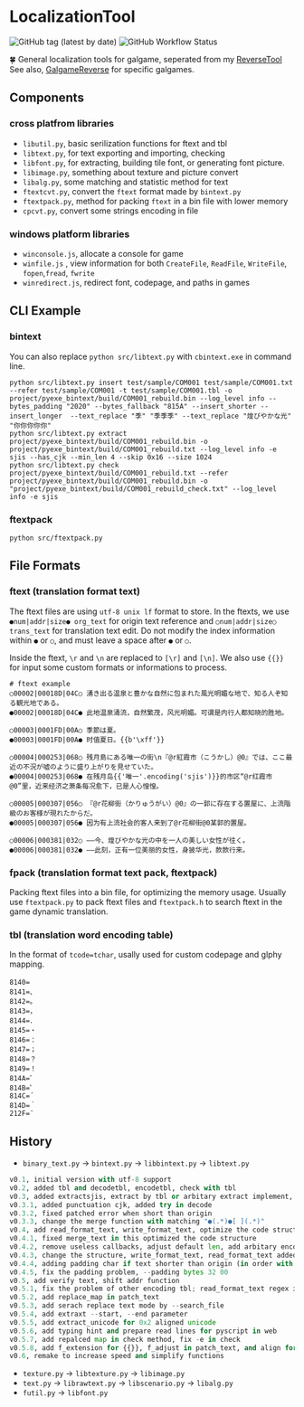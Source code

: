 # LocalizationTool

![GitHub tag (latest by date)](https://img.shields.io/github/v/tag/yurisizuku/reversetool?color=green&label=LocalizationTool) ![GitHub Workflow Status](https://img.shields.io/github/actions/workflow/status/YuriSizuku/LocalizationTool/build_pyexe.yml?label=pyexe)  

🍀 General localization tools for galgame, seperated from my [ReverseTool](https://github.com/YuriSizuku/ReverseTool)  
See also, [GalgameReverse](https://github.com/YuriSizuku/GalgameReverse) for specific galgames.  

## Components

### cross platfrom libraries

* `libutil.py`, basic serilization functions for ftext and tbl  
* `libtext.py`, for text exporting and importing, checking
* `libfont.py`, for extracting, building tile font, or generating font picture.
* `libimage.py`, something about texture and picture convert  
* `libalg.py`, some matching and statistic method for text  
* `ftextcvt.py`, convert the `ftext` format made by `bintext.py`  
* `ftextpack.py`, method for packing `ftext` in a bin file with lower memory  
* `cpcvt.py`, convert some strings encoding in file  

### windows platform libraries

* `winconsole.js`,  allocate a console for game  
* `winfile.js` , view information for both `CreateFile`, `ReadFile`, `WriteFile`, `fopen`,`fread`, `fwrite`  
* `winredirect.js`, redirect font, codepage, and paths in games  

## CLI Example

### bintext

You can also replace `python src/libtext.py` with `cbintext.exe` in command line.  

```shell
python src/libtext.py insert test/sample/COM001 test/sample/COM001.txt --refer test/sample/COM001 -t test/sample/COM001.tbl -o project/pyexe_bintext/build/COM001_rebuild.bin --log_level info --bytes_padding "2020" --bytes_fallback "815A" --insert_shorter --insert_longer  --text_replace "季" "季季季" --text_replace "煌びやかな光" "你你你你你" 
python src/libtext.py extract project/pyexe_bintext/build/COM001_rebuild.bin -o project/pyexe_bintext/build/COM001_rebuild.txt --log_level info -e sjis --has_cjk --min_len 4 --skip 0x16 --size 1024
python src/libtext.py check project/pyexe_bintext/build/COM001_rebuild.txt --refer project/pyexe_bintext/build/COM001_rebuild.bin -o "project/pyexe_bintext/build/COM001_rebuild_check.txt" --log_level info -e sjis
```

### ftextpack

```shell
python src/ftextpack.py
```

## File Formats

### ftext (translation format text)  

The ftext files are using `utf-8 unix lf` format to store. In the ftexts,  we use `●num|addr|size● org_text` for origin text reference and `○num|addr|size○ trans_text` for translation text edit.  Do not modify the index information within `●` or `○`, and must leave a space after `●` or `○`.  

Inside the ftext, `\r` and `\n` are replaced to `[\r]` and `[\n]`. We also use `{{}}` for input some custom formats or informations to process.  

``` shell
# ftext example  
○00002|00018D|04C○ 湧き出る温泉と豊かな自然に包まれた風光明媚な地で、知る人ぞ知る観光地である。
●00002|00018D|04C● 此地温泉涌流，自然繁茂，风光明媚。可谓是内行人都知晓的胜地。

○00003|0001FD|00A○ 季節は夏。
●00003|0001FD|00A● 时值夏日。{{b'\xff'}}

○00004|000253|068○ 残月島にある唯一の街\n『@r紅霞市（こうかし）@0』では、ここ最近の不況が嘘のように盛り上がりを見せていた。
●00004|000253|068● 在残月岛{{'唯一'.encoding('sjis')}}的市区“@r红霞市@0”里，近来经济之萧条每况愈下，已是人心惶惶。

○00005|000307|056○ 『@r花柳街（かりゅうがい）@0』の一郭に存在する置屋に、上流階級のお客様が現れたからだ。
●00005|000307|056● 因为有上流社会的客人来到了@r花柳街@0某郭的置屋。

○00006|000381|032○ ――今、煌びやかな光の中を一人の美しい女性が往く。
●00006|000381|032● ――此刻，正有一位美丽的女性，身披华光，款款行来。
```

### fpack (translation format text pack, ftextpack)  

Packing ftext files into a bin file, for optimizing the memory usage.  Usually use `ftextpack.py` to pack ftext files and `ftextpack.h` to search ftext in the game dynamic translation.  

### tbl (translation word encoding table)  

In the format of `tcode=tchar`, usally used for custom codepage and glphy mapping.  

```shell
8140=　
8141=、
8142=。
8143=，
8144=．
8145=・
8146=：
8147=；
8148=？
8149=！
814A=゛
814B=゜
814C=´
814D=｀
212F=¨
```

## History

* `binary_text.py` -> `bintext.py` -> `libbintext.py` -> `libtext.py`  

``` python
v0.1, initial version with utf-8 support
v0.2, added tbl and decodetbl, encodetbl, check with tbl
v0.3, added extractsjis, extract by tbl or arbitary extract implement, patch using tbl
v0.3.1, added punctuation cjk, added try in decode
v0.3.2, fixed patched error when short than origin 
v0.3.3, change the merge function with matching "●(.*)●[ ](.*)"
v0.4, add read_format_text, write_format_text, optimize the code structure
v0.4.1, fixed merge_text in this optimized the code structure
v0.4.2, remove useless callbacks, adjust default len, add arbitary encoding, add jump_table rebuild, 
v0.4.3, change the structure, write_format_text, read_format_text added line_texts mode
v0.4.4, adding padding char if text shorter than origin (in order with \x0d, \x0a, zeros will stop str), 
v0.4.5, fix the padding problem, --padding bytes 32 00
v0.5, add verify text, shift addr function
v0.5.1, fix the problem of other encoding tbl; read_format_text regex in lazy mode.
v0.5.2, add replace_map in patch_text
v0.5.3, add serach replace text mode by --search_file
v0.5.4, add extraxt --start, --end parameter
v0.5.5, add extract_unicode for 0x2 aligned unicode
v0.5.6, add typing hint and prepare read lines for pyscript in web
v0.5.7, add repalced map in check method, fix -e in check 
v0.5.8, add f_extension for {{}}, f_adjust in patch_text, and align for patch
v0.6, remake to increase speed and simplify functions
```

* `texture.py` -> `libtexture.py` -> `libimage.py`
* `text.py` -> `librawtext.py` -> `libscenario.py` -> `libalg.py`  
* `futil.py` -> `libfont.py`
